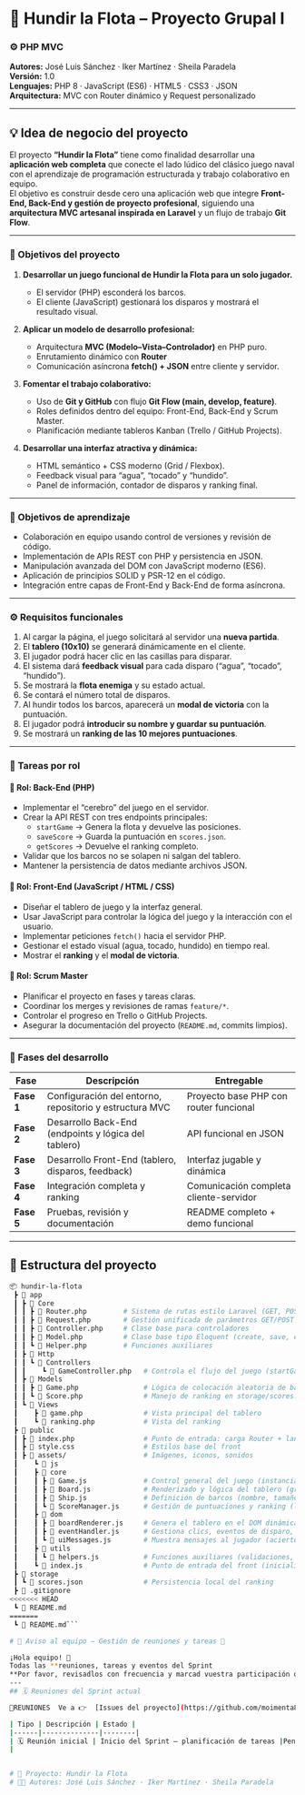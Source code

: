 # 🚢 Hundir la Flota – Proyecto Grupal I  
### ⚙️ PHP MVC 

**Autores:** José Luis Sánchez · Iker Martínez · Sheila Paradela  
**Versión:** 1.0  
**Lenguajes:** PHP 8 · JavaScript (ES6) · HTML5 · CSS3 · JSON  
**Arquitectura:** MVC con Router dinámico y Request personalizado  

---

## 💡 Idea de negocio del proyecto

El proyecto **“Hundir la Flota”** tiene como finalidad desarrollar una **aplicación web completa** que conecte el lado lúdico del clásico juego naval con el aprendizaje de programación estructurada y trabajo colaborativo en equipo.  
El objetivo es construir desde cero una aplicación web que integre **Front-End, Back-End y gestión de proyecto profesional**, siguiendo una **arquitectura MVC artesanal inspirada en Laravel** y un flujo de trabajo **Git Flow**.

---

### 🎯 Objetivos del proyecto

1. **Desarrollar un juego funcional de Hundir la Flota para un solo jugador.**  
   - El servidor (PHP) esconderá los barcos.  
   - El cliente (JavaScript) gestionará los disparos y mostrará el resultado visual.

2. **Aplicar un modelo de desarrollo profesional:**
   - Arquitectura **MVC (Modelo–Vista–Controlador)** en PHP puro.  
   - Enrutamiento dinámico con **Router**
   - Comunicación asíncrona **fetch() + JSON** entre cliente y servidor.

3. **Fomentar el trabajo colaborativo:**
   - Uso de **Git y GitHub** con flujo **Git Flow (main, develop, feature)**.  
   - Roles definidos dentro del equipo: Front-End, Back-End y Scrum Master.  
   - Planificación mediante tableros Kanban (Trello / GitHub Projects).

4. **Desarrollar una interfaz atractiva y dinámica:**
   - HTML semántico + CSS moderno (Grid / Flexbox).  
   - Feedback visual para “agua”, “tocado” y “hundido”.  
   - Panel de información, contador de disparos y ranking final.

---

### 🧠 Objetivos de aprendizaje

- Colaboración en equipo usando control de versiones y revisión de código.  
- Implementación de APIs REST con PHP y persistencia en JSON.  
- Manipulación avanzada del DOM con JavaScript moderno (ES6).  
- Aplicación de principios SOLID y PSR-12 en el código.  
- Integración entre capas de Front-End y Back-End de forma asíncrona.  

---

### ⚙️ Requisitos funcionales

1. Al cargar la página, el juego solicitará al servidor una **nueva partida**.  
2. El **tablero (10x10)** se generará dinámicamente en el cliente.  
3. El jugador podrá hacer clic en las casillas para disparar.  
4. El sistema dará **feedback visual** para cada disparo (“agua”, “tocado”, “hundido”).  
5. Se mostrará la **flota enemiga** y su estado actual.  
6. Se contará el número total de disparos.  
7. Al hundir todos los barcos, aparecerá un **modal de victoria** con la puntuación.  
8. El jugador podrá **introducir su nombre y guardar su puntuación**.  
9. Se mostrará un **ranking de las 10 mejores puntuaciones**.

---

### 🧩 Tareas por rol

#### 🧱 Rol: Back-End (PHP)
- Implementar el “cerebro” del juego en el servidor.
- Crear la API REST con tres endpoints principales:
  - `startGame` → Genera la flota y devuelve las posiciones.
  - `saveScore` → Guarda la puntuación en `scores.json`.
  - `getScores` → Devuelve el ranking completo.
- Validar que los barcos no se solapen ni salgan del tablero.
- Mantener la persistencia de datos mediante archivos JSON.

#### 🎨 Rol: Front-End (JavaScript / HTML / CSS)
- Diseñar el tablero de juego y la interfaz general.  
- Usar JavaScript para controlar la lógica del juego y la interacción con el usuario.  
- Implementar peticiones `fetch()` hacia el servidor PHP.  
- Gestionar el estado visual (agua, tocado, hundido) en tiempo real.  
- Mostrar el **ranking** y el **modal de victoria**.  

#### 🧭 Rol: Scrum Master
- Planificar el proyecto en fases y tareas claras.  
- Coordinar los merges y revisiones de ramas `feature/*`.  
- Controlar el progreso en Trello o GitHub Projects.  
- Asegurar la documentación del proyecto (`README.md`, commits limpios).  

---

### 🧱 Fases del desarrollo

| Fase | Descripción | Entregable |
|------|--------------|-------------|
| **Fase 1** | Configuración del entorno, repositorio y estructura MVC | Proyecto base PHP con router funcional |
| **Fase 2** | Desarrollo Back-End (endpoints y lógica del tablero) | API funcional en JSON |
| **Fase 3** | Desarrollo Front-End (tablero, disparos, feedback) | Interfaz jugable y dinámica |
| **Fase 4** | Integración completa y ranking | Comunicación completa cliente-servidor |
| **Fase 5** | Pruebas, revisión y documentación | README completo + demo funcional |

---

## 📁 Estructura del proyecto

```bash
📦 hundir-la-flota
 ┣ 📂 app
 ┃ ┣ 📂 Core
 ┃ ┃ ┣ 📜 Router.php         # Sistema de rutas estilo Laravel (GET, POST, dinámico)
 ┃ ┃ ┣ 📜 Request.php        # Gestión unificada de parámetros GET/POST
 ┃ ┃ ┣ 📜 Controller.php     # Clase base para controladores
 ┃ ┃ ┣ 📜 Model.php          # Clase base tipo Eloquent (create, save, etc.)
 ┃ ┃ ┗ 📜 Helper.php         # Funciones auxiliares
 ┃ ┣ 📂 Http
 ┃ ┃ ┗ 📂 Controllers
 ┃ ┃    ┗ 📜 GameController.php   # Controla el flujo del juego (startGame, saveScore, getScores)
 ┃ ┣ 📂 Models
 ┃ ┃ ┣ 📜 Game.php                # Lógica de colocación aleatoria de barcos
 ┃ ┃ ┗ 📜 Score.php               # Manejo de ranking en storage/scores.json
 ┃ ┗ 📂 Views
 ┃    ┣ 📜 game.php               # Vista principal del tablero
 ┃    ┗ 📜 ranking.php            # Vista del ranking
 ┣ 📂 public
 ┃ ┣ 📜 index.php                 # Punto de entrada: carga Router + lanza la aplicación
 ┃ ┣ 📜 style.css                 # Estilos base del front
 ┃ ┣ 📂 assets/                   # Imágenes, iconos, sonidos
 ┃    ┗ 📂 js
 ┃    ┣ 📂 core
 ┃    ┃ ┣ 📜 Game.js              # Control general del juego (instancia Board, ScoreManager)
 ┃    ┃ ┣ 📜 Board.js             # Renderizado y lógica del tablero (grid, updateCell)
 ┃    ┃ ┣ 📜 Ship.js              # Definición de barcos (nombre, tamaño, estado)
 ┃    ┃ ┗ 📜 ScoreManager.js      # Gestión de puntuaciones y ranking (localStorage)
 ┃    ┣ 📂 dom
 ┃    ┃ ┣ 📜 boardRenderer.js     # Genera el tablero en el DOM dinámicamente
 ┃    ┃ ┣ 📜 eventHandler.js      # Gestiona clics, eventos de disparo, actualización visual
 ┃    ┃ ┗ 📜 uiMessages.js        # Muestra mensajes al jugador (aciertos, hundimientos, victoria)
 ┃    ┣ 📂 utils
 ┃    ┃ ┗ 📜 helpers.js           # Funciones auxiliares (validaciones, aleatorios, etc.)
 ┃    ┗ 📜 index.js               # Punto de entrada del front (inicializa Game y eventos)
 ┣ 📂 storage
 ┃ ┗ 📜 scores.json               # Persistencia local del ranking
 ┣ 📜 .gitignore
<<<<<<< HEAD
 ┗ 📜 README.md
=======
 ┗ 📜 README.md```

# 📢 Aviso al equipo – Gestión de reuniones y tareas 🧭

¡Hola equipo! 👋  
Todas las **reuniones, tareas y eventos del Sprint
**Por favor, revisadlos con frecuencia y marcad vuestra participación o comentarios ahí mismo.
---
## 🗓️ Reuniones del Sprint actual

📍REUNIONES  Ve a 👉  [Issues del proyecto](https://github.com/moimenta84/Hundir-la-flota/milestones)

| Tipo | Descripción | Estado |
|------|--------------|--------|
| 🗓️ Reunión inicial | Inicio del Sprint – planificación de tareas |Pendiente |
|


# 🚢 Proyecto: Hundir la Flota 
# 🧑‍💻 Autores: José Luis Sánchez · Iker Martínez · Sheila Paradela

